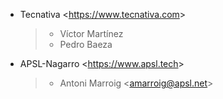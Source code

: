 - Tecnativa \<<https://www.tecnativa.com>\>

  > - Víctor Martínez
  > - Pedro Baeza

- APSL-Nagarro \<<https://www.apsl.tech>\>

  > - Antoni Marroig \<<amarroig@apsl.net>\>
